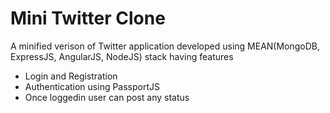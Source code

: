 # Mini Twitter Clone

A minified verison of Twitter application developed using MEAN(MongoDB, ExpressJS, AngularJS, NodeJS) stack having features 
- Login and Registration
- Authentication using PassportJS
- Once loggedin user can post any status


